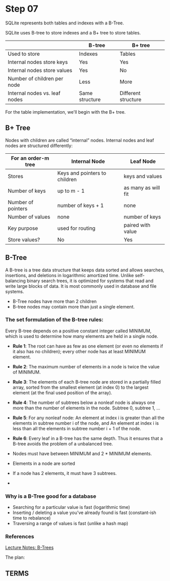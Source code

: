 # Step 07

SQLite represents both tables and indexes with a B-Tree.

SQLite uses B-tree to store indexes and a B+ tree to store tables.

|                              |B-tree         |B+ tree             |
|------------------------------|---------------|--------------------|
|Used to store                 |Indexes        |Tables              |
|Internal nodes store keys     |Yes            |Yes                 |
|Internal nodes store values   |Yes            |No                  |
|Number of children per node   |Less           |More                |
|Internal nodes vs. leaf nodes |Same structure |Different structure |

For the table implementation, we'll begin with the B+ tree.

## B+ Tree

Nodes with children are called “internal” nodes. Internal nodes and leaf nodes are structured differently:

|For an order-m tree|Internal Node                |Leaf Node          |
|-------------------|-----------------------------|-------------------|
|Stores             |Keys and pointers to children|keys and values    |
|Number of keys     |up to m - 1                  |as many as will fit|
|Number of pointers |number of keys + 1           |none               |
|Number of values   |none                         |number of keys     |
|Key purpose        |used for routing             |paired with value  |
|Store values?      |No                           |Yes                |

## B-Tree
A B-tree is a tree data structure that keeps data sorted and allows searches, insertions, and deletions in logarithmic amortized time. Unlike self-balancing binary search trees, it is optimized for systems that read and write large blocks of data. It is most commonly used in database and file systems.

- B-Tree nodes have more than 2 children
- B-tree nodes may contain more than just a single element.

### The set formulation of the B-tree rules: 

Every B-tree depends on a positive constant integer called MINIMUM, which is used to determine how many elements are held in a single node.

- **Rule 1**: The root can have as few as one element (or even no elements if it also has no children); every other node has at least MINIMUM element.

- **Rule 2**: The maximum number of elements in a node is twice the value of MINIMUM.
- **Rule 3**: The elements of each B-tree node are stored in a partially filled array, sorted from the smallest element (at index 0) to the largest element (at the final used position of the array).
- **Rule 4**: The number of subtrees below a nonleaf node is always one more than the number of elements in the node.
Subtree 0, subtree 1, ...
- **Rule 5**: For any nonleaf node:
An element at index i is greater than all the elements in subtree number i of the node, and
An element at index i is less than all the elements in subtree number i + 1 of the node.
- **Rule 6**: Every leaf in a B-tree has the same depth. Thus it ensures that a B-tree avoids  the problem of a unbalanced tree.

- Nodes must have between MINIMUM and 2 * MINIMUM elements.
- Elements in a node are sorted
- If a node has 2 elements, it must have 3 subtrees.
- 

### Why is a B-Tree good for a database
- Searching for a particular value is fast (logarithmic time)
- Inserting / deleting a value you’ve already found is fast (constant-ish time to rebalance)
- Traversing a range of values is fast (unlike a hash map)

### References
[Lecture Notes: B-Trees](https://www.cpp.edu/~ftang/courses/CS241/notes/b-tree.htm)

The plan:



## TERMS

